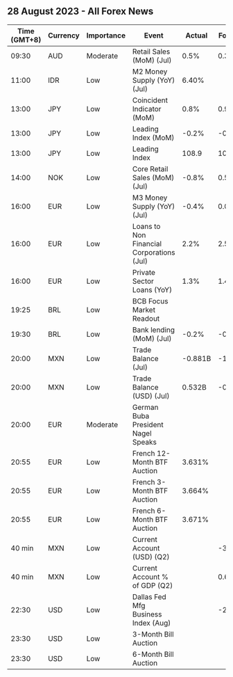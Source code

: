 ## 28 August 2023 - All Forex News

| Time (GMT+8) | Currency | Importance | Event | Actual | Forecast | Previous |
|------|----------|------------|-------|--------|----------|----------|
| 09:30 | AUD | Moderate | Retail Sales (MoM) (Jul) | 0.5% | 0.3% | -0.8% |
| 11:00 | IDR | Low | M2 Money Supply (YoY) (Jul) | 6.40% |  | 6.10% |
| 13:00 | JPY | Low | Coincident Indicator (MoM) | 0.8% | 0.9% | 0.1% |
| 13:00 | JPY | Low | Leading Index (MoM) | -0.2% | -0.2% | 1.1% |
| 13:00 | JPY | Low | Leading Index | 108.9 | 108.9 | 109.2 |
| 14:00 | NOK | Low | Core Retail Sales (MoM) (Jul) | -0.8% | 0.5% | 0.2% |
| 16:00 | EUR | Low | M3 Money Supply (YoY) (Jul) | -0.4% | 0.0% | 0.6% |
| 16:00 | EUR | Low | Loans to Non Financial Corporations (Jul) | 2.2% | 2.5% | 3.0% |
| 16:00 | EUR | Low | Private Sector Loans (YoY) | 1.3% | 1.4% | 1.7% |
| 19:25 | BRL | Low | BCB Focus Market Readout |  |  |  |
| 19:30 | BRL | Low | Bank lending (MoM) (Jul) | -0.2% | -0.1% | 0.1% |
| 20:00 | MXN | Low | Trade Balance (Jul) | -0.881B | -1.677B | 0.038B |
| 20:00 | MXN | Low | Trade Balance (USD) (Jul) | 0.532B | -0.961B | -0.949B |
| 20:00 | EUR | Moderate | German Buba President Nagel Speaks |  |  |  |
| 20:55 | EUR | Low | French 12-Month BTF Auction | 3.631% |  | 3.639% |
| 20:55 | EUR | Low | French 3-Month BTF Auction | 3.664% |  | 3.684% |
| 20:55 | EUR | Low | French 6-Month BTF Auction | 3.671% |  | 3.658% |
| 40 min | MXN | Low | Current Account (USD) (Q2) |  | -3,399M | -14,282M |
| 40 min | MXN | Low | Current Account % of GDP (Q2) |  | 0.68% | -3.60% |
| 22:30 | USD | Low | Dallas Fed Mfg Business Index (Aug) |  | -21.6 | -20.0 |
| 23:30 | USD | Low | 3-Month Bill Auction |  |  | 5.300% |
| 23:30 | USD | Low | 6-Month Bill Auction |  |  | 5.295% |

